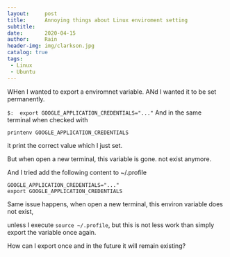 ```yaml
---
layout:     post
title:      Annoying things about Linux enviroment setting
subtitle:   
date:       2020-04-15
author:     Rain
header-img: img/clarkson.jpg
catalog: true
tags:    
 - Linux
 - Ubuntu
---
```


WHen I wanted to export a enviromnet variable. ANd I wanted it to be set permanently.

`$:  export GOOGLE_APPLICATION_CREDENTIALS="..."`
And in the same terminal when checked with
 
 `printenv GOOGLE_APPLICATION_CREDENTIALS` 
 
 it print the correct value which I just set.

But when open a new terminal, this variable is gone. not exist anymore.

And I tried add the following content to ~/.profile 
```
GOOGLE_APPLICATION_CREDENTIALS="..."
export GOOGLE_APPLICATION_CREDENTIALS
```

Same issue happens, when open a new terminal, this environ variable does not exist,

unless I execute `source ~/.profile`, but this is not less work than simply export the variable once again.

How can I export once and in the future it will remain existing?